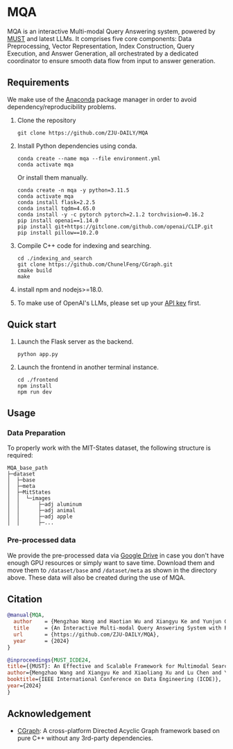# MQA

MQA is an interactive Multi-modal Query Answering system, powered by [MUST](https://github.com/ZJU-DAILY/MUST) and latest LLMs. It comprises five core components: Data Preprocessing, Vector Representation, Index Construction, Query Execution, and Answer Generation, all orchestrated by a dedicated coordinator to ensure smooth data flow from input to answer generation.

## Requirements

We make use of the [Anaconda](https://www.anaconda.com/) package manager in order to avoid dependency/reproducibility problems. 

1. Clone the repository
   ```
   git clone https://github.com/ZJU-DAILY/MQA
   ```

2. Install Python dependencies using conda.

   ```
   conda create --name mqa --file environment.yml
   conda activate mqa
   ```

   Or install them manually.
   ```
   conda create -n mqa -y python=3.11.5
   conda activate mqa
   conda install flask=2.2.5
   conda install tqdm=4.65.0
   conda install -y -c pytorch pytorch=2.1.2 torchvision=0.16.2
   pip install openai==1.14.0
   pip install git+https://gitclone.com/github.com/openai/CLIP.git
   pip install pillow==10.2.0
   ```

3. Compile C++ code for indexing and searching.

   ```
   cd ./indexing_and_search
   git clone https://github.com/ChunelFeng/CGraph.git
   cmake build
   make
   ```

4. install npm and nodejs>=18.0.

5. To make use of OpenAI's LLMs, please set up your [API key](https://platform.openai.com/docs/quickstart?context=python) first.

## Quick start

1. Launch the Flask server as the backend.

   ```
   python app.py
   ```

2. Launch the frontend in another terminal instance.
   ```
   cd ./frontend
   npm install
   npm run dev
   ```

## Usage

### Data Preparation

To properly work with the MIT-States dataset, the following structure is required:

```
MQA_base_path
├─dataset
│  ├─base
│  ├─meta
│  ├─MitStates
│  │  └─images
│  │      ├─adj aluminum
│  │      ├─adj animal
│  │      ├─adj apple
│  │      ├─...
```

### Pre-processed data

We provide the pre-processed data via [Google Drive](https://drive.google.com/drive/folders/1tFt04JjjYdScCpCKYrRsxO6gAbbY8t9s?usp=sharing) in case you don't have enough GPU resources or simply want to save time. Download them and move them to `/dataset/base` and `/dataset/meta` as shown in the directory above. These data will also be created during the use of MQA.

## Citation

```BibTeX
@manual{MQA,
  author    = {Mengzhao Wang and Haotian Wu and Xiangyu Ke and Yunjun Gao and Xiaoliang Xu and Lu Chen},
  title     = {An Interactive Multi-modal Query Answering System with Retrieval-Augmented Large Language Models},
  url       = {https://github.com/ZJU-DAILY/MQA},
  year      = {2024}
}

@inproceedings{MUST_ICDE24,
title={{MUST}: An Effective and Scalable Framework for Multimodal Search of Target Modality},
author={Mengzhao Wang and Xiangyu Ke and Xiaoliang Xu and Lu Chen and Yunjun Gao and Pinpin Huang and Runkai Zhu},
booktitle={IEEE International Conference on Data Engineering (ICDE)},
year={2024}
}
```

## Acknowledgement

+ [CGraph](https://github.com/ChunelFeng/CGraph): A cross-platform Directed Acyclic Graph framework based on pure C++ without any 3rd-party dependencies.
